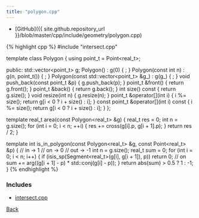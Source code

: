 ```yaml
---
title: "polygon.cpp"
---
```


- [GitHub]({{ site.github.repository_url }}/blob/master/cpp/include/geometry/polygon.cpp)

{% highlight cpp %}
#include "intersect.cpp"

template <typename real_t> class Polygon {
  using point_t = Point<real_t>;

public:
  std::vector<point_t> g;
  Polygon() : g(0) { ; }
  Polygon(const int n) : g(n, point_t()) { ; }
  Polygon(const std::vector<point_t> &g_) : g(g_) { ; }
  void push_back(const point_t &p) { g.push_back(p); }
  point_t &front() { return g.front(); }
  point_t &back() { return g.back(); }
  int size() const { return g.size(); }
  void resize(int n) { g.resize(n); }
  point_t &operator[](int i) {
    i %= size();
    return g[i < 0 ? i + size() : i];
  }
  const point_t &operator[](int i) const {
    i %= size();
    return g[i < 0 ? i + size() : i];
  }
};

template <typename real_t> real_t area(const Polygon<real_t> &g) {
  real_t res = 0;
  int n = g.size();
  for (int i = 0; i < n; ++i) {
    res += cross(g[i].p, g[i + 1].p);
  }
  return res / 2;
}

template <typename real_t>
int is_in_polygon(const Polygon<real_t> &g, const Point<real_t> &p) {
  // in  ->  1
  // on  ->  0
  // out -> -1
  int n = g.size();
  real_t sum = 0;
  for (int i = 0; i < n; i++) {
    if (isis_sp(Segment<real_t>(g[i], g[i + 1]), p)) return 0;  // on
    sum += arg((g[i + 1] - p) * std::conj(g[i] - p));
  }
  return abs(sum) > 0.5 ? 1 : -1;
}
{% endhighlight %}

### Includes

- [intersect.cpp](intersect)

[Back](../..)
